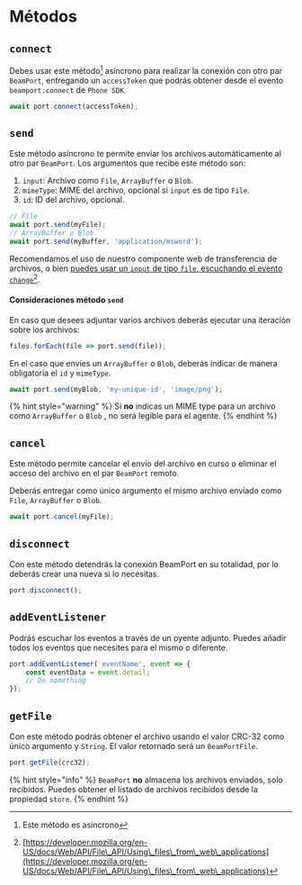 # Métodos

## `connect`

Debes usar este método[^1] asíncrono para realizar la conexión con otro par `BeamPort`, entregando un `accessToken` que podrás obtener desde el evento `beamport:connect` de `Phone SDK`.

```javascript
await port.connect(accessToken);
```

## `send`

Este método asíncrono te permite enviar los archivos automáticamente al otro par `BeamPort`. Los argumentos que recibe este método son:

1. `input`: Archivo como `File`, `ArrayBuffer` o `Blob`.
2. `mimeType`: MIME del archivo, opcional si `input` es de tipo `File`.
3. `id`: ID del archivo, opcional.

```javascript
// File
await port.send(myFile);
// ArrayBuffer o Blob
await port.send(myBuffer, 'application/msword');
```

Recomendamos el uso de nuestro componente web de transferencia de archivos, o bien [puedes usar un `input` de tipo `file`, escuchando el evento `change`](#user-content-fn-2)[^2].

#### Consideraciones método `send`

En caso que desees adjuntar varios archivos deberás ejecutar una iteración sobre los archivos:

```javascript
files.forEach(file => port.send(file));
```

En el caso que envíes un `ArrayBuffer` o `Blob`, deberás indicar de manera obligatoria el `id` y `mimeType`.

```javascript
await port.send(myBlob, 'my-unique-id', 'image/png');
```

{% hint style="warning" %}
Si **no** indicas un MIME type para un archivo como `ArrayBuffer` o `Blob` , no será legible para el agente.
{% endhint %}

## `cancel`

Este método permite cancelar el envío del archivo en curso o eliminar el acceso del archivo en el par `BeamPort` remoto.

Deberás entregar como único argumento el mismo archivo envíado como `File`, `ArrayBuffer` o `Blob`.

```javascript
await port.cancel(myFile);
```

## `disconnect`

Con este método detendrás la conexión BeamPort en su totalidad, por lo deberás crear una nueva si lo necesitas.

```javascript
port.disconnect();
```

## `addEventListener`

Podrás escuchar los eventos a través de un oyente adjunto. Puedes añadir todos los eventos que necesites para el mismo o diferente.

```javascript
port.addEventListener('eventName', event => {
    const eventData = event.detail;
    // Do something
});
```

## `getFile`

Con este método podrás obtener el archivo usando el valor CRC-32 como único argumento y `String`. El valor retornado será un `BeamPortFile`.

```javascript
port.getFile(crc32);
```

{% hint style="info" %}
`BeamPort` **no** almacena los archivos enviados, solo recibidos. Puedes obtener el listado de archivos recibidos desde la propiedad `store`.
{% endhint %}

[^1]: Este método es asíncrono

[^2]: [https://developer.mozilla.org/en-US/docs/Web/API/File\_API/Using\_files\_from\_web\_applications](https://developer.mozilla.org/en-US/docs/Web/API/File\_API/Using\_files\_from\_web\_applications)
